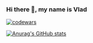 ### Hi there 👋, my name is Vlad


[![codewars](https://www.codewars.com/users/saliyy/badges/large)](https://www.codewars.com/users/saliyy)  



[![Anurag's GitHub stats](https://github-readme-stats.vercel.app/api?username=saliyy)](https://github.com/saliyy/github-readme-stats)

